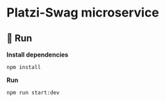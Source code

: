# Platzi-Swag microservice


## 🚀 Run

**Install dependencies**

```
npm install
```


**Run**

```
npm run start:dev
```


